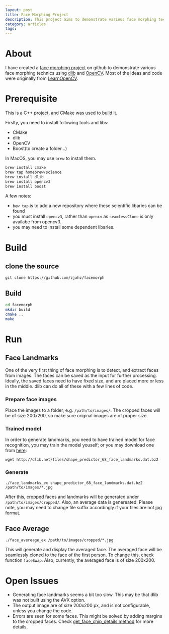 ```yaml
---
layout: post
title: Face Morphing Project
description: This project aims to demonstrate various face morphing technics using dlib and OpenCV
category: articles
tags: 
---
```

# About
I have created a [face morphing project](https://github.com/zjxhz/facemorph) on github to demonstrate various face morphing technics using [dlib](dlib.net) and [OpenCV](opencv.org). Most of the ideas and code were originally from [LearnOpenCV](http://learnopencv.com). 

# Prerequisite
This is a C++ project, and CMake was used to build it. 

Firslty, you need to install following tools and libs:

* CMake
* dlib
* OpenCV
* Boost(to create a folder...)

In MacOS, you may use `brew` to install them.

```bash
brew install cmake
brew tap homebrew/science
brew install dlib
brew install opencv3
brew install boost
```

A few notes:
* `bew tap` is to add a new repository where these seientific libaries can be found
* you must install `opencv3`, rather than `opencv` as `seamlessClone` is only availabe from opencv3. 
* you may need to install some dependent libaries.

# Build
## clone the source

`git clone https://github.com/zjxhz/facemorph`

## Build
```bash
cd facemorph
mkdir build
cmake ..
make
```

# Run
## Face Landmarks
One of the very first thing of face morphing is to detect, and extract faces from images. The faces can be saved as the input for further processing. Ideally, the saved faces need to have fixed size, and are placed more or less in the middle. dlib can do all of these with a few lines of code.

### Prepare face images
Place the images to a folder, e.g. `/path/to/images/`. The cropped faces will be of size 200x200, so make sure original images are of proper size.

### Trained model
In order to generate landmarks, you need to have trained model for face recognition, you may train the model youself; or you may download one from [here](http://dlib.net/files/shape_predictor_68_face_landmarks.dat.bz2):

`wget http://dlib.net/files/shape_predictor_68_face_landmarks.dat.bz2`

### Generate
`./face_landmarks_ex shape_predictor_68_face_landmarks.dat.bz2 /path/to/images/*.jpg`

After this, cropped faces and landmarks will be generated under `/path/to/images/cropped/`. Also, an average data is genereated. Please note, you may need to change file suffix accordingly if your files are not jpg format.

## Face Average
`./face_avereage_ex /path/to/images/cropped/*.jpg`

This will generate and display the averaged face. The averaged face will be seamlessly cloned to the face of the first person. To change this, check function `faceSwap`. Also, currently, the averaged face is of size 200x200.

# Open Issues
* Generating face landmarks seems a bit too slow. This may be that dlib was not built using the AVX option.
* The output image are of size 200x200 px, and is not configurable, unless you change the code.
* Errors are seen for some faces. This might be solved by adding margins to the cropped faces. Check [get_face_chip_details method](http://dlib.net/dlib/image_transforms/interpolation_abstract.h.html#get_face_chip_details) for more details.


